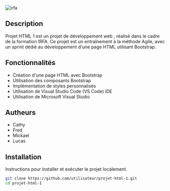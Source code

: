 ![irfa](https://github.com/MickaelD123/test2/assets/170428876/d5a96ba0-599b-4b0f-b32e-c5bec05c1014)

## Description

Projet HTML 1 est un projet de développement web , réalisé dans le cadre de la formation IRFA. Ce projet est un entraînement à la méthode Agile, avec un sprint dédié au développement d'une page HTML utilisant Bootstrap.

## Fonctionnalités
- Création d'une page HTML avec Bootstrap
- Utilisation des composants Bootstrap
- Implémentation de styles personnalisés
- Utilisation de Visual Studio Code (VS Code) IDE
- Utilisation de Microsoft Visual Studio
## Autheurs
- Cathy
- Fred
- Mickael
- Lucas
  
## Installation

Instructions pour installer et exécuter le projet localement.

```bash
git clone https://github.com/utilisateur/projet-html-1.git
cd projet-html-1
